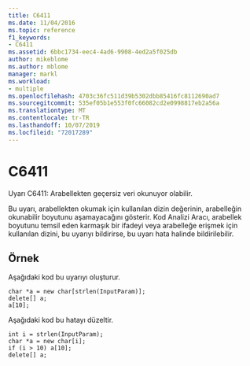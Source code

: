 ```yaml
---
title: C6411
ms.date: 11/04/2016
ms.topic: reference
f1_keywords:
- C6411
ms.assetid: 6bbc1734-eec4-4ad6-9908-4ed2a5f025db
author: mikeblome
ms.author: mblome
manager: markl
ms.workload:
- multiple
ms.openlocfilehash: 4703c36fc511d39b5302dbb85416fc8112690ad7
ms.sourcegitcommit: 535ef05b1e553f0fc66082cd2e0998817eb2a56a
ms.translationtype: MT
ms.contentlocale: tr-TR
ms.lasthandoff: 10/07/2019
ms.locfileid: "72017289"
---
```

# <a name="c6411"></a>C6411
Uyarı C6411: Arabellekten geçersiz veri okunuyor olabilir.

 Bu uyarı, arabellekten okumak için kullanılan dizin değerinin, arabelleğin okunabilir boyutunu aşamayacağını gösterir. Kod Analizi Aracı, arabellek boyutunu temsil eden karmaşık bir ifadeyi veya arabelleğe erişmek için kullanılan dizini, bu uyarıyı bildirirse, bu uyarı hata halinde bildirilebilir.

## <a name="example"></a>Örnek
 Aşağıdaki kod bu uyarıyı oluşturur.

```
char *a = new char[strlen(InputParam)];
delete[] a;
a[10];
```

 Aşağıdaki kod bu hatayı düzeltir.

```
int i = strlen(InputParam);
char *a = new char[i];
if (i > 10) a[10];
delete[] a;
```